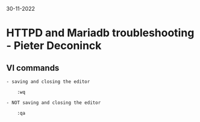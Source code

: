 30-11-2022

# HTTPD and Mariadb troubleshooting - Pieter Deconinck

## 





## VI commands

    - saving and closing the editor

        :wq

    - NOT saving and closing the editor

        :qa



        